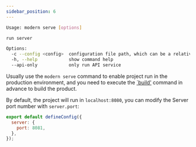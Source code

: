 ```yaml
---
sidebar_position: 6
---
```


```bash
Usage: modern serve [options]

run server

Options:
  -c --config <config>  configuration file path, which can be a relative path or an absolute path
  -h, --help            show command help
  --api-only            only run API service
```

Usually use the `modern serve` command to enable project run in the production environment, and you need to execute the [`build'](/docs/apis/app/commands/build) command in advance to build the product.

By default, the project will run in `localhost:8080`, you can modify the Server port number with `server.port`:

```js
export default defineConfig({
  server: {
    port: 8081,
  },
});
```
